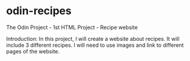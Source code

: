 # odin-recipes
The Odin Project - 1st HTML Project - Recipe website

Introduction:
In this project, I will create a website about recipes. It will include 3 different recipes. I will need to use images and link to different pages of the website.